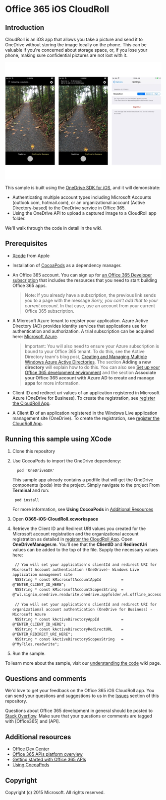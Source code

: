 # Office 365 iOS CloudRoll



## Introduction

CloudRoll is an iOS app that allows you take a picture and send it to OneDrive without storing the image locally on the phone. This can be valuable if you're concerned about storage space, or, if you lose your phone, making sure confidential pictures are not lost with it.

![O365-iOS-CloudRoll](https://github.com/OfficeDev/O365-iOS-CloudRoll/blob/master/Images/cloudRoll.jpg)

This sample is built using the [OneDrive SDK for iOS](https://github.com/OneDrive/onedrive-sdk-ios), and  it will demonstrate:

- Authenticating multiple account types including Microsoft Accounts (outlook.com, hotmail.com), or an organizational account (Active Directory-based) to the OneDrive service in Office 365.
- Using the OneDrive API to upload a captured image to a CloudRoll app folder. 

We'll walk through the code in detail in the wiki.

## Prerequisites
* [Xcode](https://developer.apple.com/xcode/downloads/) from Apple
* Installation of [CocoaPods](https://guides.cocoapods.org/using/using-cocoapods.html)  as a dependency manager.
* An Office 365 account. You can sign up for [an Office 365 Developer subscription](https://portal.office.com/Signup/Signup.aspx?OfferId=6881A1CB-F4EB-4db3-9F18-388898DAF510&DL=DEVELOPERPACK&ali=1#0) that includes the resources that you need to start building Office 365 apps.

     > Note: If you already have a subscription, the previous link sends you to a page with the message *Sorry, you can’t add that to your current account*. In that case, use an account from your current Office 365 subscription.
* A Microsoft Azure tenant to register your application. Azure Active Directory (AD) provides identity services that applications use for authentication and authorization. A trial subscription can be acquired here: [Microsoft Azure](https://account.windowsazure.com/SignUp).

     > Important: You will also need to ensure your Azure subscription is bound to your Office 365 tenant. To do this, see the Active Directory team's blog post, [Creating and Managing Multiple Windows Azure Active Directories](http://blogs.technet.com/b/ad/archive/2013/11/08/creating-and-managing-multiple-windows-azure-active-directories.aspx). The section **Adding a new directory** will explain how to do this. You can also see [Set up your Office 365 development environment](https://msdn.microsoft.com/office/office365/howto/setup-development-environment#bk_CreateAzureSubscription) and the section **Associate your Office 365 account with Azure AD to create and manage apps** for more information.
   
   
* Client ID and redirect uri values of an application registered in Microsoft Azure (OneDrive for Business). To create the registration, see [register the CloudRoll App](https://github.com/OfficeDev/O365-iOS-CloudRoll/wiki/register-the-CloudRoll-app).

* A Client ID of an application registered in the Windows Live application management site (OneDrive). To create the registration, see [register the CloudRoll App](https://github.com/OfficeDev/O365-iOS-CloudRoll/wiki/register-the-CloudRoll-app).

## Running this sample using XCode

1. Clone this repository
2. Use CocoaPods to import the OneDrive dependency:
        
	     pod 'OneDriveSDK'

 	This sample app already contains a podfile that will get the OneDrive components (pods) into  the project. Simply navigate to the project From **Terminal** and run: 
        
        pod install
        
   	For more information, see **Using CocoaPods** in [Additional Resources](#AdditionalResources)
  
3. Open **O365-iOS-CloudRoll.xcworkspace**
4. Retrieve the Client ID and Redirect URI values you created for the Microsoft account registration and the organizational account registration as detailed in [register the CloudRoll App](https://github.com/OfficeDev/O365-iOS-CloudRoll/wiki/register-the-CloudRoll-app). Open **OneDriveManager.m**. You'll see that the **ClientID** and **RedirectUri** values can be added to the top of the file. Supply the necessary values here:

  		// You will set your application's clientId and redirect URI for Microsoft Account authentication (OneDrive)- Windows Live application management site
		NSString * const kMicrosoftAccountAppId         = @"ENTER_CLIENT_ID_HERE";
		NSString * const kMicrosoftAccountScopesString  = @"wl.signin,onedrive.readwrite,onedrive.appfolder,wl.offline_access";

		// You will set your application's clientId and redirect URI for organizational account authentication (OneDrive for Business) - Microsoft Azure
		NSString * const kActiveDirectoryAppId          = @"ENTER_CLIENT_ID_HERE";
		NSString * const kActiveDirectoryRedirectURL    = @"ENTER_REDIRECT_URI_HERE";
		NSString * const kActiveDirectoryScopesString   = @"MyFiles.readwrite";



5. Run the sample.

To learn more about the sample, visit our [understanding the code](https://github.com/OfficeDev/O365-iOS-CloudRoll/wiki/understanding-the-code) wiki page.



## Questions and comments

We'd love to get your feedback on the Office 365 iOS CloudRoll app. You can send your questions and suggestions to us in the [Issues](https://github.com/OfficeDev/O365-iOS-CloudRoll/issues) section of this repository.

Questions about Office 365 development in general should be posted to [Stack Overflow](http://stackoverflow.com/questions/tagged/Office365+API). Make sure that your questions or comments are tagged with [Office365] and [API].


## Additional resources

* [Office Dev Center](http://dev.office.com/)
* [Office 365 APIs platform overview](https://msdn.microsoft.com/office/office365/howto/platform-development-overview)
* [Getting started with Office 365 APIs](http://dev.office.com/getting-started/office365apis)
* [Using CocoaPods](https://guides.cocoapods.org/using/using-cocoapods.html)

## Copyright
Copyright (c) 2015 Microsoft. All rights reserved.
